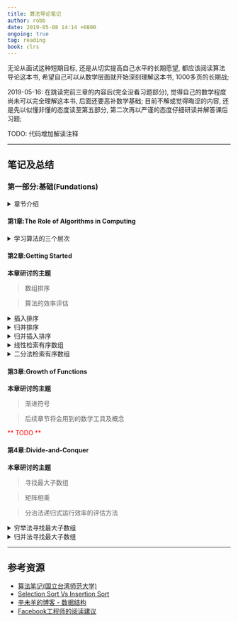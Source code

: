 ```yaml
---
title: 算法导论笔记
author: robb
date: 2019-05-08 14:14 +0800
ongoing: true
tag: reading
book: clrs
---
```

无论从面试这种短期目标, 还是从切实提高自己水平的长期愿望, 都应该阅读算法导论这本书, 希望自己可以从数学层面就开始深刻理解这本书, 1000多页的长期战;

2019-05-16: 在跳读完前三章的内容后(完全没看习题部分), 觉得自己的数学程度尚未可以完全理解这本书, 后面还要恶补数学基础; 目前不解或觉得晦涩的内容, 还是先以似懂非懂的态度读至第五部分, 第二次再以严谨的态度仔细研读并解答课后习题;

TODO: 代码增加解读注释

---

<!-- snippet
#### <Chapter Title>
<details>
  <summary>topic title</summary>

```js
// TODO
```
</details>
-->

## 笔记及总结

### 第一部分:基础(Fundations)
<details>
  <summary>章节介绍</summary>
  <p>

**第1章**
介绍了算法在当今计算机系统的角色, 定义了什么是算法并列举了些例子; 我们应该视算法为一种技术, 它与硬件GUI/面向对象/网络等其他技术相辅相成, 同步发展;

**第2章**
插入排序及归并排序, 以及表述他们运行效率的标记符;

**第3章**
用数学工具给出渐进符号的准确定义;

**第4章**
探讨归并排序中的"分而治之"的方法; master method(分析递归算法运行时间的方法?)

**第5章**
概率分析(分析各种概率分布下算法的效率?)及随机算法(打散最坏情况?);

**附录A-D**
本书会用到的数学知识;

  </p>
</details>

#### 第1章:The Role of Algorithms in Computing
<details>
  <summary>学习算法的三个层次</summary>
  <p>

**第一个层次**是要理解透彻已经发明的常用算法及数据结构的运作过程, 标准库或SDK中的实现是很好的学习材料(例如Java的HashMap), 达到这一层次, 应该可以满足常规开发的绝大部分要求(遇到常见的问题可以本能反应知道手头上有哪些现成的适用工具)

**第二个层次**是学习分析算法, 知道如何去评价一个算法的优及适用场景, 这个层次我觉得需要更严肃的态度, 从数学逻辑的角度出发去证明算法的有效性及效率, 从中发现算法可以改进的空间;

**第三个层次**是改进或者设计新算法, 这是最具有挑战性, 也是区分常规级别和专家级别的分水岭;

站在解决问题的角度看, 算法是一个有用的工具, 但从开发人员的专业素质看, 对算法的熟练程度会直接反应到看待问题的态度, 遇到问题是简单的使用copy-paste, 抑或是多少会思考一下问题内在的本质;

三个层次之间并非各自独立, 彼此**交叉相融**;

  </p>
</details>

#### 第2章:Getting Started

**本章研讨的主题**

> 数组排序

> 算法的效率评估

<details>
  <summary>插入排序</summary>

```js
//in-place, O(n^2)
function insertion_sort(array, first_index, last_index){
  if(first_index === undefined){
    first_index = 0;
  }
  
  if(last_index === undefined){
    last_index = array.length - 1;
  }

  for(let i=first_index+1; i<=last_index; i++){
    k = array[i];
    let j=i-1;
    for(; j>=first_index && array[j]>k; j--){
      array[j+1] = array[j];
    }
    array[j+1] = k;
  }
}
```
</details>

<details>
  <summary>归并排序</summary>

```js
// not-in-place, O(n*lg n)
function merge(array, p, q, r){
  let left = [], right = [];
  for(let i=p; i<q+1; i++){
    left[i-p] = array[i];
  }
  for(let i=q+1; i<r+1; i++){
    right[i-q-1] = array[i];
  }
  
  for(let i=p, j=0, k=0; ;i++){
    if(j==left.length || left[j] > right[k]){  
      array[i] = right[k];
      k++;
    } else {
      array[i] = left[j];
      j++;
    }
    
    if(j==left.length && k==right.length){
      break;
    }
  }
}

function merge_sort(array, p, r){
  if(p === undefined) p = 0;
  if(r === undefined) r = array.length-1;
  if(p < r){
  
    /*
    // bug : variable "q" had changed after calling merge_sort
    // javascript variable rule:hoisting
    q = Math.floor((p+r)/2);
    */
    let q = Math.floor((p+r)/2);
    
    merge_sort(array, p, q);
    merge_sort(array, (q+1), r);
    merge(array,p,q,r);
  }
}
```
</details>

<details>
  <summary>归并插入排序</summary>

```js
function merge_insertion_sort(array, p, r){
  if(p === undefined) p = 0;
  if(r === undefined) r = array.length-1;
  if(p < r){
    if(r-p < 10){
      insertion_sort(array, p, r);
    } else {
      let q = Math.floor((p+r)/2);
      merge_insertion_sort(array, p, q);
      merge_insertion_sort(array, (q+1), r);
      merge(array, p, q, r);
    }
  }
}
```
</details>

<details>
  <summary>线性检索有序数组</summary>

```js
// TODO
```
</details>

<details>
  <summary>二分法检索有序数组</summary>

```js
// TODO
```
</details>

#### 第3章:Growth of Functions

**本章研讨的主题**

> 渐进符号

> 后续章节将会用到的数学工具及概念

<span style="color:red">** TODO **</span>

#### 第4章:Divide-and-Conquer

**本章研讨的主题**

> 寻找最大子数组

> 矩阵相乘

> 分治法递归式运行效率的评估方法

<details>
  <summary>穷举法寻找最大子数组</summary>

```js
// TODO
```
</details>

<details>
  <summary>归并法寻找最大子数组</summary>

```js
// TODO
```
</details>

---
## 参考资源

* [算法笔记(国立台湾师范大学)](http://www.csie.ntnu.edu.tw/~u91029/)
* [Selection Sort Vs Insertion Sort](https://cheetahonfire.blogspot.com/2009/05/selection-sort-vs-insertion-sort.html)
* [辛未羊的博客 - 数据结构](https://panqiincs.me/categories/%E6%95%B0%E6%8D%AE%E7%BB%93%E6%9E%84/)
* [Facebook工程师的阅读建议](https://www.quora.com/What-should-I-know-from-the-CLRS-3rd-edition-book-if-my-aim-is-to-get-into-Google#)
